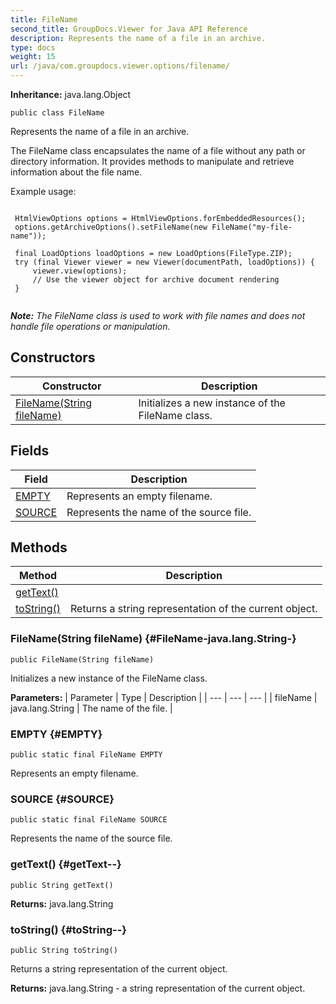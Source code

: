 ```yaml
---
title: FileName
second_title: GroupDocs.Viewer for Java API Reference
description: Represents the name of a file in an archive.
type: docs
weight: 15
url: /java/com.groupdocs.viewer.options/filename/
---
```

**Inheritance:**
java.lang.Object
```
public class FileName
```

Represents the name of a file in an archive.

The FileName class encapsulates the name of a file without any path or directory information. It provides methods to manipulate and retrieve information about the file name.

Example usage:

```

 HtmlViewOptions options = HtmlViewOptions.forEmbeddedResources();
 options.getArchiveOptions().setFileName(new FileName("my-file-name"));

 final LoadOptions loadOptions = new LoadOptions(FileType.ZIP);
 try (final Viewer viewer = new Viewer(documentPath, loadOptions)) {
     viewer.view(options);
     // Use the viewer object for archive document rendering
 }
 
```

***Note:** The FileName class is used to work with file names and does not handle file operations or manipulation.*
## Constructors

| Constructor | Description |
| --- | --- |
| [FileName(String fileName)](#FileName-java.lang.String-) | Initializes a new instance of the  FileName  class. |
## Fields

| Field | Description |
| --- | --- |
| [EMPTY](#EMPTY) | Represents an empty filename. |
| [SOURCE](#SOURCE) | Represents the name of the source file. |
## Methods

| Method | Description |
| --- | --- |
| [getText()](#getText--) |  |
| [toString()](#toString--) | Returns a string representation of the current object. |
### FileName(String fileName) {#FileName-java.lang.String-}
```
public FileName(String fileName)
```


Initializes a new instance of the  FileName  class.

**Parameters:**
| Parameter | Type | Description |
| --- | --- | --- |
| fileName | java.lang.String | The name of the file. |

### EMPTY {#EMPTY}
```
public static final FileName EMPTY
```


Represents an empty filename.

### SOURCE {#SOURCE}
```
public static final FileName SOURCE
```


Represents the name of the source file.

### getText() {#getText--}
```
public String getText()
```




**Returns:**
java.lang.String
### toString() {#toString--}
```
public String toString()
```


Returns a string representation of the current object.

**Returns:**
java.lang.String - a string representation of the current object.
